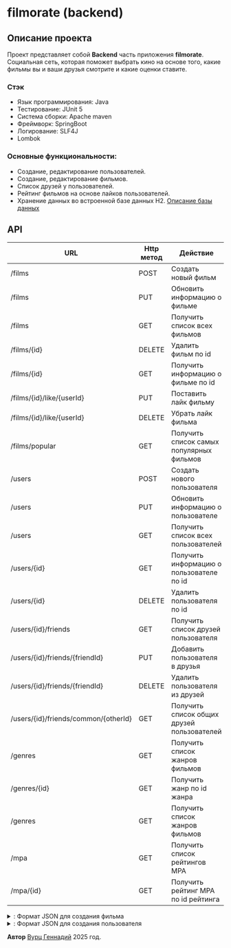 # filmorate (backend)
## Описание проекта
Проект представляет собой **Backend** часть приложения **filmorate**. Социальная сеть, которая поможет выбрать кино на основе того, какие фильмы вы и ваши друзья смотрите и какие оценки ставите.

### Стэк
- Язык программирования: Java
- Тестирование: JUnit 5
- Система сборки: Apache maven
- Фреймворк: SpringBoot
- Логирование: SLF4J
- Lombok

### Основные функциональности:
- Создание, редактирование пользователей.
- Создание, редактирование фильмов.
- Список друзей у пользователей.
- Рейтинг фильмов на основе лайков пользователей.
- Хранение данных во встроенной базе данных H2. [Описание базы данных](src/main/resources/DB-description.md)

## API
| URL                                  | Http метод | Действие                                   |
|--------------------------------------|------------|--------------------------------------------|
| /films                               | POST       | Создать новый фильм                        |
| /films                               | PUT        | Обновить информацию о фильме               |
| /films                               | GET        | Получить список всех фильмов               |
| /films/{id}                          | DELETE     | Удалить фильм по id                        |
| /films/{id}                          | GET        | Получить информацию о фильме по id         |
| /films/{id}/like/{userId}            | PUT        | Поставить лайк фильму                      |
| /films/{id}/like/{userId}            | DELETE     | Убрать лайк фильма                         |
| /films/popular                       | GET        | Получить список самых популярных фильмов   |
| /users                               | POST       | Создать нового пользователя                |
| /users                               | PUT        | Обновить информацию о пользователе         |
| /users                               | GET        | Получить список всех пользователей         |
| /users/{id}                          | GET        | Получить информацию о пользователе по id   |
| /users/{id}                          | DELETE     | Удалить пользователя по id                 |
| /users/{id}/friends                  | GET        | Получить список друзей пользователя        |
| /users/{id}/friends/{friendId}       | PUT        | Добавить пользователя в друзья             |
| /users/{id}/friends/{friendId}       | DELETE     | Удалить пользователя из друзей             |
| /users/{id}/friends/common/{otherId} | GET        | Получить список общих друзей пользователей |
| /genres                              | GET        | Получить список жанров фильмов             |
| /genres/{id}                         | GET        | Получить жанр по id жанра                  |
| /genres                              | GET        | Получить список жанров фильмов             |
| /mpa                                 | GET        | Получить список рейтингов MPA              |
| /mpa/{id}                            | GET        | Получить рейтинг MPA по id рейтинга        |

<details>
  <summary>: Формат JSON для создания фильма</summary>

```
  {
    "name": "Аватар", // not null
    "description": "Бывший морпех Джейк Салли...",
    "releaseDate": "2009-12-10",
    "duration": 162, // в минутах
    "mpa": {"id": 3},
    "genres": [{"id": 2}, {"id": 6}] // список жанров
  }
```
</details>



<details>
  <summary>: Формат JSON для создания пользователя</summary>

  ```
  {
    "email": "johnsmith@example.com", // not null
    "login": "smith",
    "name": "John Smith",
    "birthday": "1990-01-01"
  }
  ```

</details>

**Автор** [Вурц Геннадий](https://github.com/VurtsGennadiy/) 2025 год.